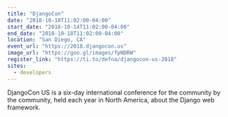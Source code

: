 ```yaml
---
title: "DjangoCon"
date: "2018-10-10T11:02:00-04:00"
start_date: "2018-10-14T11:02:00-04:00"
end_date: "2018-10-18T11:02:00-04:00"
location: "San Diego, CA"
event_url: "https://2018.djangocon.us"
image_url: "https://goo.gl/images/fpNDRW"
register_link: "https://ti.to/defna/djangocon-us-2018"
sites:
  - developers
---
```

DjangoCon US is a six-day international conference for the community by the community, held each year in North America, about the Django web framework.
